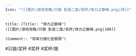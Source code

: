 ```yaml
---
Icon: "![[图片/游戏攻略/只狼 影逝二度/奖杯/体力之巅峰.png|30]]"
---
```

```ad-common-silver-trophy
title: (Title:: "体力之巅峰")
![[图片/游戏攻略/只狼 影逝二度/奖杯/体力之巅峰.png|100]]

(Comment:: "将体力强化至极限")
```

#只狼/奖杯 #奖杯 #奖杯/银
